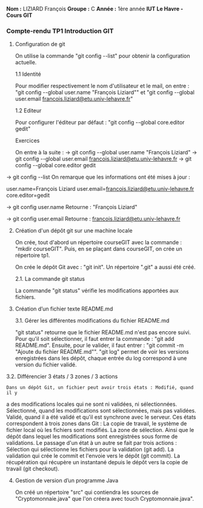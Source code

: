 **Nom :** LIZIARD François
**Groupe :** C
**Année :** 1ère année
**IUT Le Havre - Cours GIT**

### Compte-rendu TP1 Introduction GIT

1. Configuration de git

	On utilise la commande "git config --list" pour obtenir la configuration
actuelle.

	1.1 Identité

	Pour modifier respectivement le nom d'utilisateur et le mail, on entre :
"git config --global user.name "François Liziard"" et "git config --global
user.email francois.liziard@etu.univ-lehavre.fr"

	1.2 Editeur

	Pour configurer l'éditeur par défaut : "git config --global core.editor gedit"

	Exercices
	
	On entre à la suite :
-> git config --global user.name "François Liziard"
-> git config --global user.email francois.liziard@etu.univ-lehavre.fr
-> git config --global core.editor gedit

-> git config --list
On remarque que les informations ont été mises à jour :

user.name=François Liziard
user.email=francois.liziard@etu.univ-lehavre.fr
core.editor=gedit

-> git config user.name
Retourne : "François Liziard"

-> git config user.email
Retourne : francois.liziard@etu.univ-lehavre.fr


2. Création d'un dépôt git sur une machine locale

	On crée, tout d'abord un répertoire courseGIT avec la commande : "mkdir courseGIT".
Puis, en se plaçant dans courseGIT, on crée un répertoire tp1.

	On crée le dépôt Git avec : "git init". Un répertoire ".git" a aussi été créé.
	
	2.1. La commande git status
	
	La commande "git status" vérifie les modifications apportées aux fichiers.
	
3. Création d’un fichier texte README.md

	3.1. Gérer les différentes modifications du fichier README.md

	"git status" retourne que le fichier README.md n'est pas encore suivi.
Pour qu'il soit sélectionner, il faut entrer la commande : "git add README.md".
Ensuite, pour le valider, il faut entrer : "git commit -m "Ajoute du fichier README.md"".
"git log" permet de voir les versions enregistrées dans les dépôt, chaque entrée du
log correspond à une version du fichier validé.

3.2. Différencier 3 états / 3 zones / 3 actions

	Dans un dépôt Git, un fichier peut avoir trois états : Modifié, quand il y
a des modifications locales qui ne sont ni validées, ni sélectionnées.
Sélectionné, quand les modifications sont sélectionnées, mais pas validées.
Validé, quand il a été validé et qu'il est synchrone avec le serveur.
	Ces états correspondent à trois zones dans Git : La copie de travail, le système
de fichier local où les fichiers sont modifiés.
La zone de sélection. Ainsi que le dépôt dans lequel les modifications sont
enregistrées sous forme de validations.
	Le passage d'un état à un autre se fait par trois actions : Sélection qui
sélectionne les fichiers pour la validation (git add). La validation qui crée le
commit et l'envoie vers le dépôt (git commit). La récupération qui récupère un
instantané depuis le dépôt vers la copie de travail (git checkout).


4. Gestion de version d’un programme Java

	On créé un répertoire "src" qui contiendra les sources de "Cryptomonnaie.java"
que l'on créera avec touch Cryptomonnaie.java".